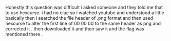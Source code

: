 Honestly this question was difficult i asked someone and they told me that to use hexcurse.
i had no clue so i watched youtube and understood a little .
basically then i searched the file header of .png format and then used hexcurse to alter the first line of 00 00 00 to the same header as png and corrected it .
then downloaded it and then saw it and the flag was mentioned there .
